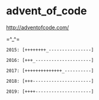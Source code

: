 # advent_of_code

<http://adventofcode.com/>

=^_^=

```
2015: [++++++++_----------------]

2016: [+++_---------------------]

2017: [++++++++++++++_----------]

2018: [+++----------------------]

2019: [++++---------------------]
```

